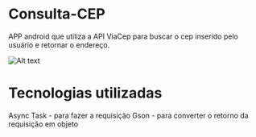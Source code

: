 # Consulta-CEP
APP android que utiliza a API ViaCep para buscar o cep inserido pelo usuário e retornar o endereço.

![Alt text](C:\Users\emano\Downloads\imgAPP.jpg?raw=true "Imagem")
# Tecnologias utilizadas
Async Task - para fazer a requisição 
Gson - para converter o retorno da requisição em objeto
